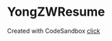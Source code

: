 # YongZWResume
Created with CodeSandbox
[click](https://codesandbox.io/s/github/soyayong/YongZWResume)
